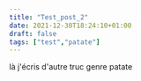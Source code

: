 ```yaml
---
title: "Test_post_2"
date: 2021-12-30T18:24:10+01:00
draft: false
tags: ["test","patate"]
---
```


là j'écris d'autre truc
genre patate